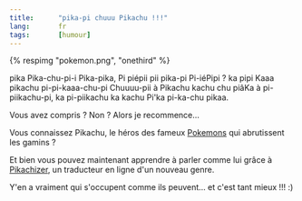 ```yaml
---
title:      "pika-pi chuuu Pikachu !!!"
lang:       fr
tags:       [humour]
---
```


{% respimg "pokemon.png", "onethird" %}

pika Pika-chu-pi-i Pika-pika, Pi piépii pii pika-pi Pi-iéPipi ? ka pipi Kaaa pikachu pi-pi-kaaa-chu-pi Chuuuu-pii à Pikachu kachu chu piâKa à pi-piikachu-pi, ka pi-piikachu ka kachu Pi'ka pi-ka-chu pikaa.

Vous avez compris ? Non ? Alors je recommence…

Vous connaissez Pikachu, le héros des fameux [Pokemons](http://www.pokemon.com/) qui abrutissent les gamins ?

Et bien vous pouvez maintenant apprendre à parler comme lui grâce à [Pikachizer](http://pikachize.eye-of-newt.com/), un traducteur en ligne d'un nouveau genre.

Y'en a vraiment qui s'occupent comme ils peuvent… et c'est tant mieux !!! :)
